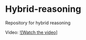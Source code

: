 # Hybrid-reasoning
Repository for hybrid reasoning


Video:
[![Watch the video]]([https://youtu.be/vt5fpE0bzSY](https://github.com/Mehdiazarafza/Hybrid-reasoning/blob/main/Videos/Full-sun-common.mp4)https://github.com/Mehdiazarafza/Hybrid-reasoning/blob/main/Videos/Full-sun-common.mp4)

